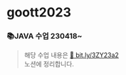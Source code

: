 # goott2023
### 📚JAVA 수업 230418~
> 해당 수업 내용은 <a href="http://bit.ly/3ZY23a2" target="_blank">🔗 bit.ly/3ZY23a2 </a><br/>
> 노션에 정리합니다.<br/>


